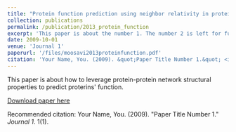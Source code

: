 ```yaml
---
title: "Protein function prediction using neighbor relativity in protein–protein interaction network"
collection: publications
permalink: /publication/2013_protein_function
excerpt: 'This paper is about the number 1. The number 2 is left for future work.'
date: 2009-10-01
venue: 'Journal 1'
paperurl: '/files/moosavi2013proteinfunction.pdf'
citation: 'Your Name, You. (2009). &quot;Paper Title Number 1.&quot; <i>Journal 1</i>. 1(1).'
---
```

This paper is about how to leverage protein-protein network structural properties to predict proterins' function. 

[Download paper here](https://github.com/sobhan-moosavi/sobhan-moosavi.github.io/blob/master/files/moosavi2013proteinfunction.pdf)

Recommended citation: Your Name, You. (2009). "Paper Title Number 1." <i>Journal 1</i>. 1(1).
